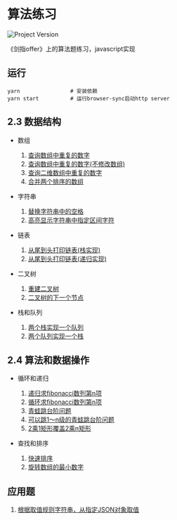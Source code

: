 # 算法练习

![Project Version](https://img.shields.io/github/package-json/v/xlkang/algorithm-practice)

《剑指offer》上的算法题练习，javascript实现

## 运行

```shell
yarn                # 安装依赖
yarn start          # 运行browser-sync启动http server
```

## 2.3 数据结构

- 数组
    1. [查询数组中重复的数字](https://github.com/xlkang/algorithm-practice/blob/master/2-3/array/findRepeatNum.js)
    2. [查询数组中重复的数字(不修改数组)](https://github.com/xlkang/algorithm-practice/blob/master/2-3/array/findRepeatNumDontModify.js)
    3. [查询二维数组中重复的数字](https://github.com/xlkang/algorithm-practice/blob/master/2-3/array/findTwoDigitArray.js)
    4. [合并两个排序的数组](https://github.com/xlkang/algorithm-practice/blob/master/array/2-3/combineSortedArrays.js)

- 字符串
    1. [替换字符串中的空格](https://github.com/xlkang/algorithm-practice/blob/master/string/2-3/replaceSpaceOfString.js)
    2. [高亮显示字符串中指定区间字符](https://github.com/xlkang/algorithm-practice/blob/master/2-3/string/highlightWordOfString.js)

- 链表
    1. [从尾到头打印链表(栈实现)](https://github.com/xlkang/algorithm-practice/blob/master/2-3/linkedList/printLindedListfromEToS.js)
    2. [从尾到头打印链表(递归实现)](https://github.com/xlkang/algorithm-practice/blob/master/2-3/linkedList/printLindedListfromEToS_recursion.js)

- 二叉树
    1. [重建二叉树](https://github.com/xlkang/algorithm-practice/blob/master/2-3/tree/rebuildBinaryTree.js)
    2. [二叉树的下一个节点](https://github.com/xlkang/algorithm-practice/blob/master/2-3/tree/nextNodeOfBinaryTree.js)

- 栈和队列
    1. [两个栈实现一个队列](https://github.com/xlkang/algorithm-practice/blob/master/2-3/stackAndQueue/cQueueByTwoStacks.js)
    2. [两个队列实现一个栈](https://github.com/xlkang/algorithm-practice/blob/master/2-3/stackAndQueue/cStackByTwoQueues.js)

## 2.4 算法和数据操作

 - 循环和递归
    1. [递归求fibonacci数列第n项](https://github.com/xlkang/algorithm-practice/blob/master/2-4/loopAndRecursion/fibonacciRecursion.js)
    2. [循环求fibonacci数列第n项](https://github.com/xlkang/algorithm-practice/blob/master/2-4/loopAndRecursion/fibonacciLoop.js)
    3. [青蛙跳台阶问题](https://github.com/xlkang/algorithm-practice/blob/master/2-4/loopAndRecursion/jumpSteps.js)
    4. [可以跳1～n级的青蛙跳台阶问题](https://github.com/xlkang/algorithm-practice/blob/master/2-4/loopAndRecursion/jumpStepsWithN.js)
    5. [2乘1矩形覆盖2乘n矩形](https://github.com/xlkang/algorithm-practice/blob/master/2-4/loopAndRecursion/coverRectangle.js)

 - 查找和排序
    1. [快速排序](https://github.com/xlkang/algorithm-practice/blob/master/2-4/searchAndSort/quickSort.js)
    2. [旋转数组的最小数字](https://github.com/xlkang/algorithm-practice/blob/master/2-4/searchAndSort/minNumInRotateArray.js)

## 应用题

1. [根据取值规则字符串，从指定JSON对象取值](https://github.com/xlkang/algorithm-practice/blob/master/applications/getValueFromJson.js)
